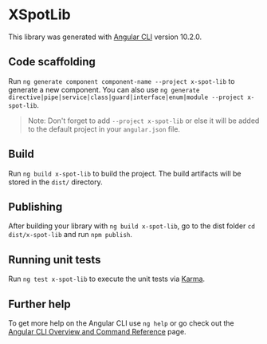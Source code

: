 # XSpotLib

This library was generated with [Angular CLI](https://github.com/angular/angular-cli) version 10.2.0.

## Code scaffolding

Run `ng generate component component-name --project x-spot-lib` to generate a new component. You can also use `ng generate directive|pipe|service|class|guard|interface|enum|module --project x-spot-lib`.

> Note: Don't forget to add `--project x-spot-lib` or else it will be added to the default project in your `angular.json` file.

## Build

Run `ng build x-spot-lib` to build the project. The build artifacts will be stored in the `dist/` directory.

## Publishing

After building your library with `ng build x-spot-lib`, go to the dist folder `cd dist/x-spot-lib` and run `npm publish`.

## Running unit tests

Run `ng test x-spot-lib` to execute the unit tests via [Karma](https://karma-runner.github.io).

## Further help

To get more help on the Angular CLI use `ng help` or go check out the [Angular CLI Overview and Command Reference](https://angular.io/cli) page.
